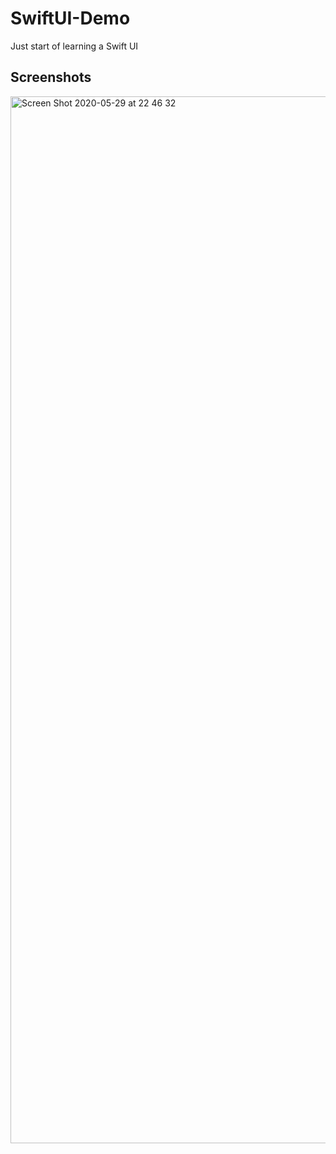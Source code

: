 # SwiftUI-Demo
Just start of learning a Swift UI 

## Screenshots

<img width="1675" alt="Screen Shot 2020-05-29 at 22 46 32" src="https://user-images.githubusercontent.com/22325032/83284354-636bdd80-a1fe-11ea-945d-639e17f7a12e.png">
